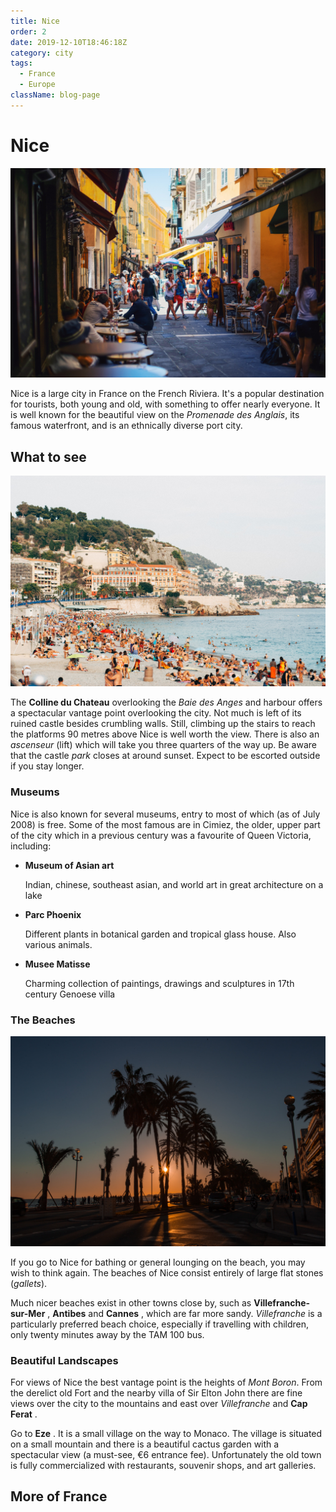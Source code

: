 ```yaml
---
title: Nice
order: 2
date: 2019-12-10T18:46:18Z
category: city
tags:
  - France
  - Europe
className: blog-page
---
```


<StartWishToGo/>

# Nice <WishWidget country="FR" city="Nice" picture="https://wish-to-go.com/images/for-wish-to-go/france/nice-street-paul-rysz-bLF3vK_X2Vc-unsplash.jpg"></WishWidget>

![Nice - Photo by Nick Karvounis on Unsplash](../../../images/travel/france/nice-street-paul-rysz-bLF3vK_X2Vc-unsplash.jpg)

Nice is a large city in France on the French Riviera. It's a popular destination for tourists, both young and old, with something to offer nearly everyone. It is well known for the beautiful view on the *Promenade des Anglais*, its famous waterfront, and is an ethnically diverse port city.

## What to see

![Colline du chateau](../../../images/travel/france/nice-chateau-france-oscar-nord-UUOyS6WyKWs-unsplash.jpg)

The **Colline du Chateau** <WishWidget country="FR" city="Nice" activity="Colline du Chateau" picture="https://wish-to-go.com/images/for-wish-to-go/france/nice-chateau-france-oscar-nord-UUOyS6WyKWs-unsplash.jpg"></WishWidget> overlooking the _Baie des Anges_ and harbour offers a spectacular vantage point overlooking the city. Not much is left of its ruined castle besides crumbling walls. Still, climbing up the stairs to reach the platforms 90 metres above Nice is well worth the view. There is also an *ascenseur* (lift) which will take you three quarters of the way up. Be aware that the castle _park_ closes at around
sunset. Expect to be escorted outside if you stay longer.

### Museums

Nice is also known for several museums, entry to most of which (as of July 2008) is free. Some of the most famous are in Cimiez, the older, upper part of the city which in a previous century was a favourite of Queen Victoria, including:

- **Museum of Asian art** <WishWidget country="FR" city="Nice" activity="Museum of Asian Art"></WishWidget>

	Indian, chinese, southeast asian, and world art in great architecture on a lake

- **Parc Phoenix** <WishWidget country="FR" city="Nice" activity="Parc Phoenix"></WishWidget>

	Different plants in botanical garden and tropical glass house. Also various animals.

- **Musee Matisse** <WishWidget country="FR" city="Nice" activity="Musee Matisse"></WishWidget>

	Charming collection of paintings, drawings and sculptures in 17th century Genoese villa

### The Beaches <WishWidget country="FR" city="Nice" activity="Beaches" picture="https://wish-to-go.com/images/for-wish-to-go/france/nice-walkway-seaside-jp-valery-AS8r3yjdMmc-unsplash.jpg"></WishWidget>

![The Beaches - Photo by Jp Valery on Unsplash](../../../images/travel/france/nice-walkway-seaside-jp-valery-AS8r3yjdMmc-unsplash.jpg)

If you go to Nice for bathing or general lounging on the beach, you may wish to think again. The beaches of Nice consist entirely of large flat stones (_gallets_).

Much nicer beaches exist in other towns close by, such as **Villefranche-sur-Mer** <WishWidget country="FR" city="Nice" activity="Villefranche-sur-Mer"></WishWidget>, **Antibes** and **Cannes** <WishWidget country="FR" city="Nice" activity="Cannes"></WishWidget>, which are far more sandy. _Villefranche_ is a particularly preferred beach choice, especially if travelling with children, only twenty minutes away by the TAM 100 bus.

### Beautiful Landscapes

For views of Nice the best vantage point is the heights of _Mont Boron_. From the derelict old Fort and the nearby villa of Sir Elton John there are fine views over the city to the mountains and east over _Villefranche_ and **Cap Ferat** <WishWidget country="FR" city="Nice" activity="Cap Ferrat"></WishWidget>.

Go to **Eze** <WishWidget country="FR" city="Nice" activity="Eze"></WishWidget>. It is a small village on the way to Monaco. The village is situated on a small mountain and there is a beautiful cactus garden with a spectacular view (a must-see, €6 entrance fee). Unfortunately the old town is fully commercialized with restaurants, souvenir shops, and art galleries.

## More of France

<CustomCategoryEntries className="blog-entry-card more-of" category="city" tags="France"/>